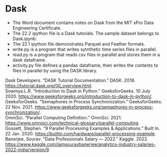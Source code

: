 # Dask

- The Word document contains notes on Dask from the MIT xPro Data Engineering Certificate.
- The 22.2 ipython file is a Dask tutorials.  The sample dataset belongs to Dask.ipynb.  
- The 22.1 ipython file demonstrates Parquet and Feather formats.  
- write.py is a program that writes sytnthetic time series files in parallel.  
- read.py is a program that reads csv files in parallel and stores them in a dask dataframe.
- activity.py file defines a pandas dataframe, then writes the contents to files in parallel by using the DASK library.

Dask Developers. “DASK Tutorial Documentation.” DASK. 2018. https://tutorial.dask.org/00_overview.html.  
Sowmya.L.R. “Introduction to Dask in Python.” GeeksforGeeks. 10 July 2020. https://www.geeksforgeeks.org/introduction-to-dask-in-python/.  
GeeksforGeeks. “Semaphores in Process Synchronization.” GeeksforGeeks. 22 Nov. 2021. https://www.geeksforgeeks.org/semaphores-in-process-synchronization/.  
OmniSci. “Parallel Computing Definition.” OmniSci. 2021. https://www.omnisci.com/technical-glossary/parallel-computing.  
Gossett, Stephen. “9 Parallel Processing Examples & Applications.” Built In. 22 Jan. 2020. https://builtin.com/hardware/parallel-processing-example.  
Banerjee, Sourav. "Data Professionals Salary — 2022." Kaggle. 2022. https://www.kaggle.com/iamsouravbanerjee/analytics-industry-salaries-2022-india/version/9.
